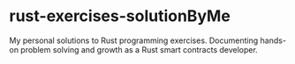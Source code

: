 # rust-exercises-solutionByMe
My personal solutions to Rust programming exercises. Documenting hands-on problem solving and growth as a Rust smart contracts developer.

